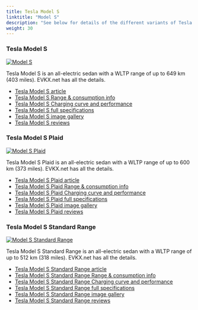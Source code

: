 ```yaml
---
title: Tesla Model S
linktitle: "Model S"
description: "See below for details of the different variants of Tesla Model S"
weight: 30
---
```

### Tesla Model S

<a href="model_s/"><img src="https://media.evkx.net/multimedia/models/tesla/model_s/model_s/main_1_st.jpg" class="img-fluid" alt="Model S" ></a>

Tesla Model S is an all-electric sedan with a WLTP range of up to 649 km (403 miles). EVKX.net has all the details. 

- [Tesla Model S article](model_s/)
- [Tesla Model S Range & consumption info](model_s/rangeandconsumption)
- [Tesla Model S Charging curve and performance](model_s/chargingcurve)
- [Tesla Model S full specifications](model_s/specifications)
- [Tesla Model S image gallery](model_s/gallery)
- [Tesla Model S reviews](model_s/reviews)

### Tesla Model S Plaid

<a href="model_s_plaid/"><img src="https://media.evkx.net/multimedia/models/tesla/model_s/model_s_plaid/main_1_st.jpg" class="img-fluid" alt="Model S Plaid" ></a>

Tesla Model S Plaid is an all-electric sedan with a WLTP range of up to 600 km (373 miles). EVKX.net has all the details. 

- [Tesla Model S Plaid article](model_s_plaid/)
- [Tesla Model S Plaid Range & consumption info](model_s_plaid/rangeandconsumption)
- [Tesla Model S Plaid Charging curve and performance](model_s_plaid/chargingcurve)
- [Tesla Model S Plaid full specifications](model_s_plaid/specifications)
- [Tesla Model S Plaid image gallery](model_s_plaid/gallery)
- [Tesla Model S Plaid reviews](model_s_plaid/reviews)

### Tesla Model S Standard Range

<a href="model_s_standard_range/"><img src="https://media.evkx.net/multimedia/models/tesla/model_s/model_s_standard_range/main_1_st.jpg" class="img-fluid" alt="Model S Standard Range" ></a>

Tesla Model S Standard Range is an all-electric sedan with a WLTP range of up to 512 km (318 miles). EVKX.net has all the details. 

- [Tesla Model S Standard Range article](model_s_standard_range/)
- [Tesla Model S Standard Range Range & consumption info](model_s_standard_range/rangeandconsumption)
- [Tesla Model S Standard Range Charging curve and performance](model_s_standard_range/chargingcurve)
- [Tesla Model S Standard Range full specifications](model_s_standard_range/specifications)
- [Tesla Model S Standard Range image gallery](model_s_standard_range/gallery)
- [Tesla Model S Standard Range reviews](model_s_standard_range/reviews)

